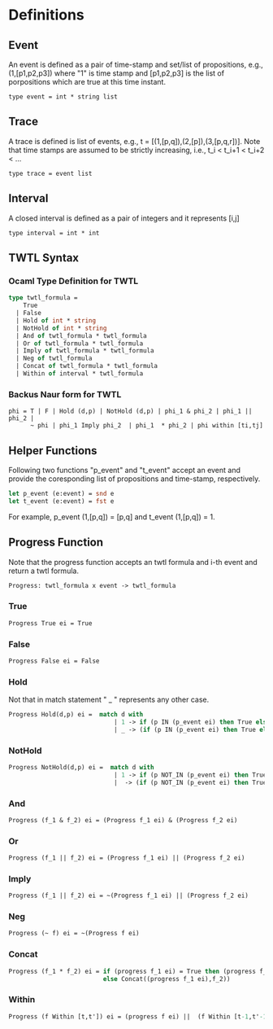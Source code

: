 # Definitions
## Event
An event is defined as a pair of time-stamp and set/list of propositions, e.g., (1,[p1,p2,p3]) where "1" is time stamp and [p1,p2,p3] is the list of porpositions which are true at this time instant.
```ocmal
type event = int * string list
```
## Trace
A trace is defined is list of events, e.g., t = [(1,[p,q]),(2,[p]),(3,[p,q,r])]. Note that time stamps are assumed to be strictly increasing, i.e., t_i < t_i+1 < t_i+2 < ... 
```ocmal
type trace = event list
```
## Interval
A closed interval is defined as a pair of integers  and it represents [i,j]

```ocmal
type interval = int * int
```

## TWTL Syntax 
### Ocaml Type Definition for TWTL

```ocaml
type twtl_formula =
    True
  | False
  | Hold of int * string
  | NotHold of int * string
  | And of twtl_formula * twtl_formula
  | Or of twtl_formula * twtl_formula
  | Imply of twtl_formula * twtl_formula
  | Neg of twtl_formula
  | Concat of twtl_formula * twtl_formula
  | Within of interval * twtl_formula
```
### Backus Naur form for TWTL
```
phi = T | F | Hold (d,p) | NotHold (d,p) | phi_1 & phi_2 | phi_1 || phi_2 | 
      ~ phi | phi_1 Imply phi_2  | phi_1  * phi_2 | phi within [ti,tj] 
```
## Helper Functions

Following two functions "p_event" and "t_event" accept an event and provide the coresponding list of propositions and time-stamp, respectively.

```ocaml
let p_event (e:event) = snd e 
let t_event (e:event) = fst e 
```
For example, p_event (1,[p,q]) = [p,q] and t_event (1,[p,q]) = 1.

## Progress Function
Note that the progress function accepts an twtl formula and i-th event and return a twtl formula. 
```ocaml
Progress: twtl_formula x event -> twtl_formula
```
### True 
```Ocaml 
Progress True ei = True
```
### False 
```Ocaml 
Progress False ei = False
```
### Hold
Not that in match statement " _ " represents any other case. 

```ocaml
Progress Hold(d,p) ei =  match d with 
                             | 1 -> if (p IN (p_event ei) then True else False 
                             | _ -> (if (p IN (p_event ei) then True else False) & Hold(d-1,p)
```                             
### NotHold
```ocaml
Progress NotHold(d,p) ei =  match d with 
                             | 1 -> if (p NOT_IN (p_event ei) then True else False 
                             |  -> (if (p NOT_IN (p_event ei) then True else False) & NotHold(d-1,p)
```  
### And 
```ocaml
Progress (f_1 & f_2) ei = (Progress f_1 ei) & (Progress f_2 ei)
```
### Or 
```ocaml
Progress (f_1 || f_2) ei = (Progress f_1 ei) || (Progress f_2 ei)
```

### Imply
```ocaml
Progress (f_1 || f_2) ei = ~(Progress f_1 ei) || (Progress f_2 ei)
```

### Neg
```ocaml
Progress (~ f) ei = ~(Progress f ei) 
```

### Concat 
```ocaml
Progress (f_1 * f_2) ei = if (progress f_1 ei) = True then (progress f_1 ei) 
                          else Concat((progress f_1 ei),f_2))
```
### Within 
```ocaml
Progress (f Within [t,t']) ei = (progress f ei) ||  (f Within [t-1,t'-1])
```
